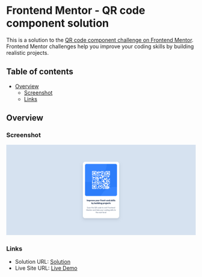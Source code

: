 # Frontend Mentor - QR code component solution

This is a solution to the [QR code component challenge on Frontend Mentor](https://www.frontendmentor.io/challenges/qr-code-component-iux_sIO_H). Frontend Mentor challenges help you improve your coding skills by building realistic projects.

## Table of contents

- [Overview](#overview)
  - [Screenshot](#screenshot)
  - [Links](#links)

## Overview

### Screenshot

![](./images/screenshot.png)

### Links

- Solution URL: [Solution](https://www.frontendmentor.io/solutions/qr-code-component---responsive-card-with-flexbox-and-modern-css-bCmylAigYU)
- Live Site URL: [Live Demo](https://qr-code-component-shrey.netlify.app/)
